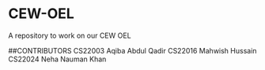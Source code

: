 # CEW-OEL
A repository to work on our CEW OEL

##CONTRIBUTORS
CS22003 Aqiba Abdul Qadir
CS22016 Mahwish Hussain
CS22024 Neha Nauman Khan
